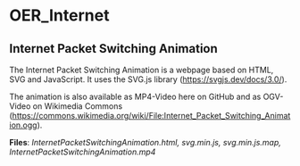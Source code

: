 # OER_Internet

## Internet Packet Switching Animation
The Internet Packet Switching Animation is a webpage based on HTML, SVG and JavaScript. It uses the SVG.js library (https://svgjs.dev/docs/3.0/).

The animation is also available as MP4-Video here on GitHub and as OGV-Video on Wikimedia Commons (https://commons.wikimedia.org/wiki/File:Internet_Packet_Switching_Animation.ogg).

**Files**: *InternetPacketSwitchingAnimation.html, svg.min.js, svg.min.js.map, InternetPacketSwitchingAnimation.mp4*
